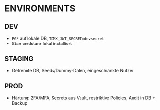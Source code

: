 # ENVIRONMENTS

## DEV
- `PG*` auf lokale DB, `TDMX_JWT_SECRET=devsecret`
- Stan cmdstanr lokal installiert

## STAGING
- Getrennte DB, Seeds/Dummy-Daten, eingeschränkte Nutzer

## PROD
- Härtung: 2FA/MFA, Secrets aus Vault, restriktive Policies, Audit in DB + Backup
